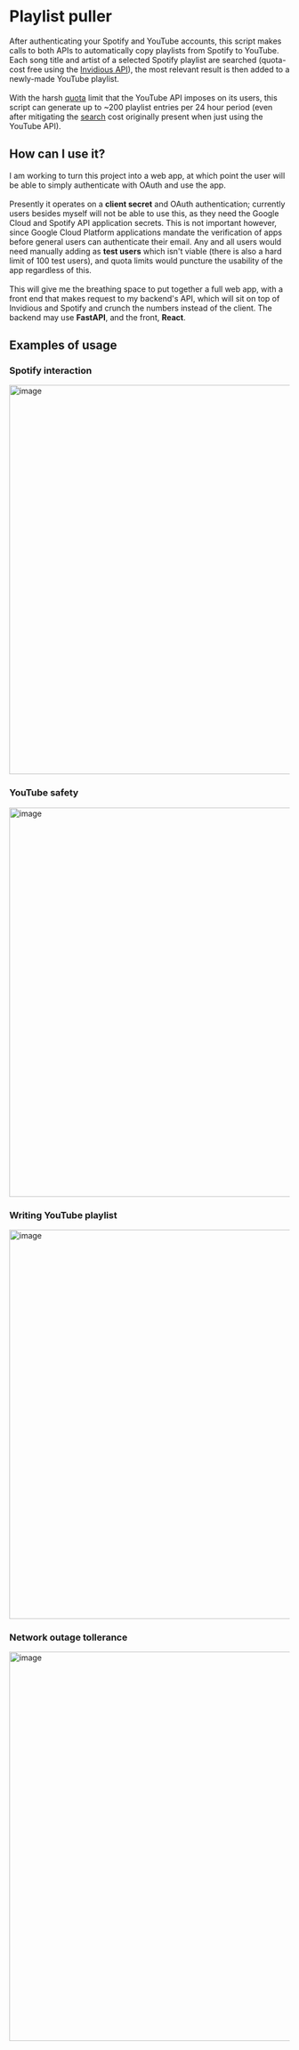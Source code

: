 # Playlist puller
After authenticating your Spotify and YouTube accounts, this script makes calls to both APIs to automatically copy playlists from Spotify to YouTube.
Each song title and artist of a selected Spotify playlist are searched (quota-cost free using the [Invidious API](https://docs.invidious.io/api/#get-apiv1videosid)), the most relevant result is then added to a newly-made YouTube playlist.\
\
With the harsh [quota](https://developers.google.com/youtube/v3/determine_quota_cost) limit that the YouTube API imposes on its users, this script can generate up to ~200 playlist entries per 24 hour period (even after mitigating the [search](https://developers.google.com/youtube/v3/docs/search/list#apps-script) cost originally present when just using the YouTube API).
## How can I use it?
I am working to turn this project into a web app, at which point the user will be able to simply authenticate with OAuth and use the app.\
\
Presently it operates on a **client secret** and OAuth authentication; currently users besides myself will not be able to use this, as they need the Google Cloud and Spotify API application secrets. This is not important however, since Google Cloud Platform applications mandate the verification of apps before general users can authenticate their email. Any and all users would need manually adding as **test users** which isn't viable (there is also a hard limit of 100 test users), and quota limits would puncture the usability of the app regardless of this.\
\
This will give me the breathing space to put together a full web app, with a front end that makes request to my backend's API, which will sit on top of Invidious and Spotify and crunch the numbers instead of the client. The backend may use **FastAPI**, and the front, **React**. 
## Examples of usage
### Spotify interaction
<img src="https://user-images.githubusercontent.com/45922387/170982137-2b48f31a-446a-42f1-adff-4286257f815a.png" alt="image" width="700"/></img>
### YouTube safety
<img src="https://user-images.githubusercontent.com/45922387/170988636-fe998d9d-8b5f-4bb6-b616-6b8fa28db016.png" alt="image" width="700"/></img>
### Writing YouTube playlist
<img src="https://user-images.githubusercontent.com/45922387/170989727-70bca017-15cf-402c-9f88-c418037027d1.png" alt="image" width="700"/></img>
### Network outage tollerance 
<img src="https://user-images.githubusercontent.com/45922387/171198793-504eec38-29de-4e92-8322-f808b8924665.png" alt="image" width="700"/></img>
